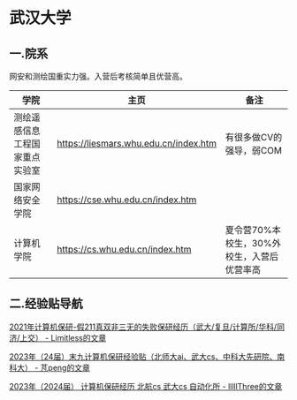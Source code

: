 # 武汉大学

## 一.院系

网安和测绘国重实力强。入营后考核简单且优营高。

| 学院                           | 主页                                  | 备注                                       |
| ------------------------------ | ------------------------------------- | ------------------------------------------ |
| 测绘遥感信息工程国家重点实验室 | https://liesmars.whu.edu.cn/index.htm | 有很多做CV的强导，弱COM                    |
| 国家网络安全学院               | https://cse.whu.edu.cn/index.htm      |                                            |
| 计算机学院                     | https://cs.whu.edu.cn/index.htm       | 夏令营70%本校生，30%外校生，入营后优营率高 |

## 二.经验贴导航

[2021年计算机保研-假211真双非三无的失败保研经历（武大/复旦/计算所/华科/同济/上交） - Limitless的文章](https://zhuanlan.zhihu.com/p/415074914)

[2023年（24届）末九计算机保研经验贴（北师大ai、武大cs、中科大先研院、南科大） - 芃peng的文章](https://zhuanlan.zhihu.com/p/659617834)

[2023年（2024届） 计算机保研经历 北航cs 武大cs 自动化所 - lllllThree的文章](https://zhuanlan.zhihu.com/p/631358931)

